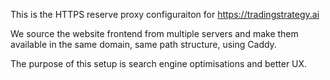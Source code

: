 This is the HTTPS reserve proxy configuraiton for https://tradingstrategy.ai

We source the website frontend from multiple servers and make them available in the same domain, same path structure, using Caddy.

The purpose of this setup is search engine optimisations and better UX.

    